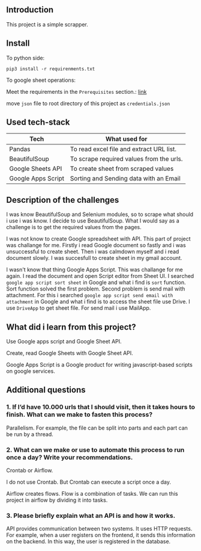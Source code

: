 ## Introduction

This project is a simple scrapper.

## Install

To python side:

    pip3 install -r requirenments.txt

To google sheet operations: 

Meet the requirements in the `Prerequisites` section.: [link](https://developers.google.com/sheets/api/quickstart/python#prerequisites)

move `json` file to root directory of this project as `credentials.json`

## Used tech-stack

Tech | What used for
---- | -------------
Pandas | To read excel file and extract URL list.
BeautifulSoup | To scrape required values from the urls.
Google Sheets API | To create sheet from scraped values
Google Apps Script | Sorting and Sending data with an Email

## Description of the challenges

I was know BeautifulSoup and Selenium modules, so to scrape what should i use i was know. I decide to use BeautifulSoup. What I would say as a challenge is to get the required values from the pages.

I was not know to create Google spreadsheet with API. This part of project was challange for me. Firstly i read Google document so fastly and i was unsuccessful to create sheet. Then i was calmdown myself and i read document slowly. I was succesfull to create sheet in my gmail account.

I wasn't know that thing Google Apps Script. This was challange for me again. I read the document and open Script editor from Sheet UI. I searched `google app script sort sheet` in Google and what i find is `sort` function. Sort function solved the first problem. Second problem is send mail with attachment. For this i searched `google app script send email with attachment` in Google and what i find is to access the sheet file use Drive. I use `DriveApp` to get sheet file. For send mail i use MailApp.

## What did i learn from this project?

Use Google apps script and Google Sheet API.

Create, read Google Sheets with Google Sheet API.

Google Apps Script is a Google product for writing javascript-based scripts on google services.

## Additional questions

### 1. If I’d have 10.000 urls that I should visit, then it takes hours to finish. What can we make to fasten this process?

Parallelism. For example, the file can be split into parts and each part can be run by a thread.

### 2. What can we make or use to automate this process to run once a day? Write your recommendations.

Crontab or Airflow.

I do not use Crontab. But Crontab can execute a script once a day.

Airflow creates flows. Flow is a combination of tasks. We can run this project in airflow by dividing it into tasks.

### 3. Please briefly explain what an API is and how it works.

API provides communication between two systems. It uses HTTP requests. For example, when a user registers on the frontend, it sends this information on the backend. In this way, the user is registered in the database.